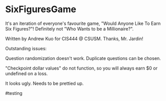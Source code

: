 # SixFiguresGame

It's an iteration of everyone's favourite game, "Would Anyone Like To Earn Six Figures?"!
Definitely not "Who Wants to be a Millionaire?".

Written by Andrew Kuo for CIS444 @ CSUSM. Thanks, Mr. Jardin!

Outstanding issues: 

Question randomization doesn't work. Duplicate questions can be chosen.

"Checkpoint dollar values" do not function, so you will always earn $0 or undefined on a loss.

It looks ugly. Needs to be prettied up.

#testing